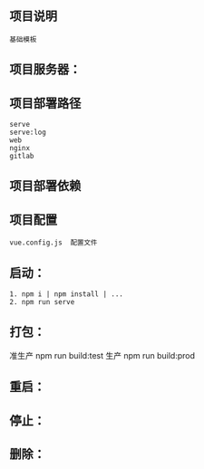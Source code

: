 ## 项目说明
    基础模板

## 项目服务器：

##  项目部署路径
	serve	        
    serve:log       
	web             
	nginx           
	gitlab          

##  项目部署依赖

##  项目配置
    vue.config.js  配置文件

## 启动：
    1. npm i | npm install | ...
    2. npm run serve
## 打包：
   准生产   npm run build:test
   生产     npm run build:prod

## 重启：

## 停止：

## 删除：

